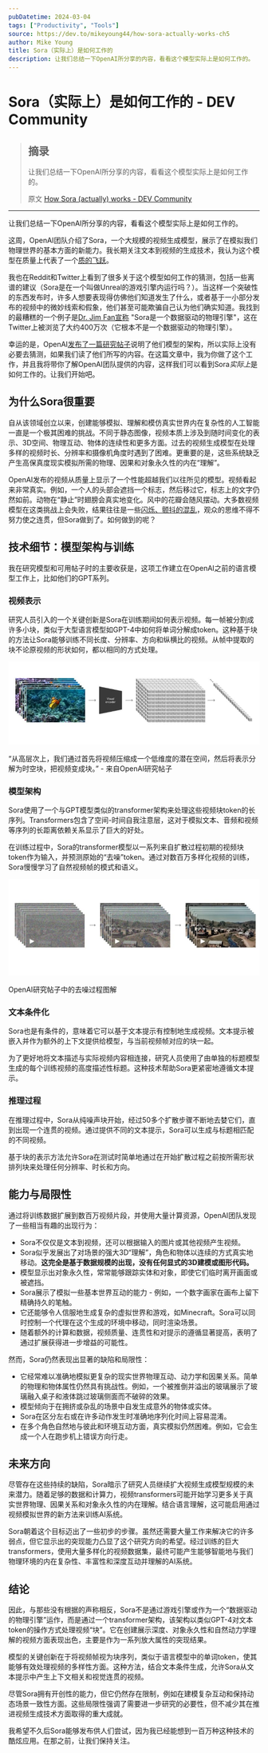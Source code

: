 ```yaml
---
pubDatetime: 2024-03-04
tags: ["Productivity", "Tools"]
source: https://dev.to/mikeyoung44/how-sora-actually-works-ch5
author: Mike Young
title: Sora（实际上）是如何工作的
description: 让我们总结一下OpenAI所分享的内容，看看这个模型实际上是如何工作的。
---
```


# Sora（实际上）是如何工作的 - DEV Community

> ## 摘录
>
> 让我们总结一下OpenAI所分享的内容，看看这个模型实际上是如何工作的。
>
> 原文 [How Sora (actually) works - DEV Community](https://dev.to/mikeyoung44/how-sora-actually-works-ch5)

---

让我们总结一下OpenAI所分享的内容，看看这个模型实际上是如何工作的。

这周，OpenAI团队介绍了Sora，一个大规模的视频生成模型，展示了在模拟我们物理世界的基本方面的新能力。我长期关注文本到视频的生成技术，我认为这个模型在质量上代表了一个[质的飞跃](https://twitter.com/mikeyoung44/status/1758202408088285342)。

我也在Reddit和Twitter上看到了很多关于这个模型如何工作的猜测，包括一些离谱的建议（Sora是在一个叫做Unreal的游戏引擎内运行吗？）。当这样一个突破性的东西发布时，许多人想要表现得仿佛他们知道发生了什么，或者基于一小部分发布的视频中的微妙线索和假象，他们甚至可能欺骗自己认为他们确实知道。我找到的最糟糕的一个例子是[Dr. Jim Fan宣称](https://twitter.com/DrJimFan/status/1758210245799920123) "Sora是一个数据驱动的物理引擎"，这在Twitter上被浏览了大约400万次（它根本不是一个数据驱动的物理引擎）。

幸运的是，OpenAI[发布了一篇研究帖子](https://openai.com/research/video-generation-models-as-world-simulators)说明了他们模型的架构，所以实际上没有必要去猜测，如果我们读了他们所写的内容。在这篇文章中，我为你做了这个工作，并且我将带你了解OpenAI团队提供的内容，这样我们可以看到Sora*实际上*是如何工作的。让我们开始吧。

## 为什么Sora很重要

自从该领域创立以来，创建能够模拟、理解和模仿真实世界内在复杂性的人工智能一直是一个极其困难的挑战。不同于静态图像，视频本质上涉及到随时间变化的表示、3D空间、物理互动、物体的连续性和更多方面。过去的视频生成模型在处理多样的视频时长、分辨率和摄像机角度时遇到了困难。更重要的是，这些系统缺乏产生高保真度现实模拟所需的物理、因果和对象永久性的内在“理解”。

OpenAI发布的视频从质量上显示了一个性能超越我们以往所见的模型。视频看起来非常真实。例如，一个人的头部会遮挡一个标志，然后移过它，标志上的文字仍然如前。动物在“静止”时翅膀会真实地变化。风中的花瓣会随风摆动。大多数视频模型在这类挑战上会失败，结果往往是一些[闪烁、颤抖的混乱](https://www.youtube.com/watch?v=FvG41iEXFrU)，观众的思维不得不努力使之连贯，但Sora做到了。如何做到的呢？

## 技术细节：模型架构与训练

我在研究模型和可用帖子时的主要收获是，这项工作建立在OpenAI之前的语言模型工作上，比如他们的GPT系列。

### 视频表示

研究人员引入的一个关键创新是Sora在训练期间如何表示视频。每一帧被分割成许多小块，类似于大型语言模型如GPT-4中如何将单词分解成token。这种基于块的方法让Sora能够训练不同长度、分辨率、方向和纵横比的视频。从帧中提取的块不论原视频的形状如何，都以相同的方式处理。

![](../../assets/28/01.jpg)

“从高层次上，我们通过首先将视频压缩成一个低维度的潜在空间，然后将表示分解为时空块，把视频变成块。” - 来自OpenAI研究帖子

### 模型架构

Sora使用了一个与GPT模型类似的transformer架构来处理这些视频块token的长序列。Transformers包含了空间-时间自我注意层，这对于模拟文本、音频和视频等序列的长距离依赖关系显示了巨大的好处。

在训练过程中，Sora的transformer模型以一系列来自扩散过程初期的视频块token作为输入，并预测原始的“去噪”token。通过对数百万多样化视频的训练，Sora慢慢学习了自然视频帧的模式和语义。

![](../../assets/28/02.jpg)

OpenAI研究帖子中的去噪过程图解

### 文本条件化

Sora也是有条件的，意味着它可以基于文本提示有控制地生成视频。文本提示被嵌入并作为额外的上下文提供给模型，与当前视频帧对应的块一起。

为了更好地将文本描述与实际视频内容相连接，研究人员使用了由单独的标题模型生成的每个训练视频的高度描述性标题。这种技术帮助Sora更紧密地遵循文本提示。

### 推理过程

在推理过程中，Sora从纯噪声块开始，经过50多个扩散步骤不断地去婪它们，直到出现一个连贯的视频。通过提供不同的文本提示，Sora可以生成与标题相匹配的不同视频。

基于块的表示方法允许Sora在测试时简单地通过在开始扩散过程之前按所需形状排列块来处理任何分辨率、时长和方向。

## 能力与局限性

通过将训练数据扩展到数百万视频片段，并使用大量计算资源，OpenAI团队发现了一些相当有趣的出现行为：

- Sora不仅仅是文本到视频，还可以根据输入的图片或其他视频产生视频。
- Sora似乎发展出了对场景的强大3D“理解”，角色和物体以连续的方式真实地移动。**这完全是基于数据规模的出现，没有任何显式的3D建模或图形代码。**
- 模型显示出对象永久性，常常能够跟踪实体和对象，即使它们临时离开画面或被遮挡。
- Sora展示了模拟一些基本世界互动的能力 - 例如，一个数字画家在画布上留下精确持久的笔触。
- 它还能够令人信服地生成复杂的虚拟世界和游戏，如Minecraft。Sora可以同时控制一个代理在这个生成的环境中移动，同时渲染场景。
- 随着额外的计算和数据，视频质量、连贯性和对提示的遵循显著提高，表明了通过扩展获得进一步增益的可能性。

然而，Sora仍然表现出显著的缺陷和局限性：

- 它经常难以准确地模拟更复杂的现实世界物理互动、动力学和因果关系。简单的物理和物体属性仍然具有挑战性。例如，一个被推倒并溢出的玻璃展示了玻璃融入桌子和液体跳过玻璃侧面而不破碎的效果。
- 模型倾向于在拥挤或杂乱的场景中自发生成意外的物体或实体。
- Sora在区分左右或在许多动作发生时准确地序列化时间上容易混淆。
- 在多个角色自然地与彼此和环境互动方面，真实模拟仍然困难。例如，它会生成一个人在跑步机上错误方向行走。

## 未来方向

尽管存在这些持续的缺陷，Sora暗示了研究人员继续扩大视频生成模型规模的未来潜力。随着足够的数据和计算力，视频transformers可能开始学习更多关于真实世界物理、因果关系和对象永久性的内在理解。结合语言理解，这可能启用通过视频模拟世界的新方法来训练AI系统。

Sora朝着这个目标迈出了一些初步的步骤。虽然还需要大量工作来解决它的许多弱点，但它显示出的突现能力凸显了这个研究方向的希望。经过训练的巨大transformers，使用大量多样化的视频数据集，最终可能产生能够智能地与我们物理环境的内在复杂性、丰富性和深度互动并理解的AI系统。

## 结论

因此，与那些没有根据的声称相反，Sora不是通过游戏引擎或作为一个“数据驱动的物理引擎”运作，而是通过一个transformer架构，该架构以类似GPT-4对文本token的操作方式处理视频“块”。它在创建展示深度、对象永久性和自然动力学理解的视频方面表现出色，主要是作为一系列放大属性的突现结果。

模型的关键创新在于将视频帧视为块序列，类似于语言模型中的单词token，使其能够有效处理视频的多样性方面。这种方法，结合文本条件生成，允许Sora从文本提示中产生上下文相关和视觉连贯的视频。

尽管Sora拥有开创性的能力，但它仍然存在限制，例如在建模复杂互动和保持动态场景一致性方面。这些局限性强调了需要进一步研究的必要性，但不减少其在推进视频生成技术方面取得的重大成就。

我希望不久后Sora能够发布供人们尝试，因为我已经能想到一百万种这种技术的酷炫应用。在那之前，让我们保持关注。
